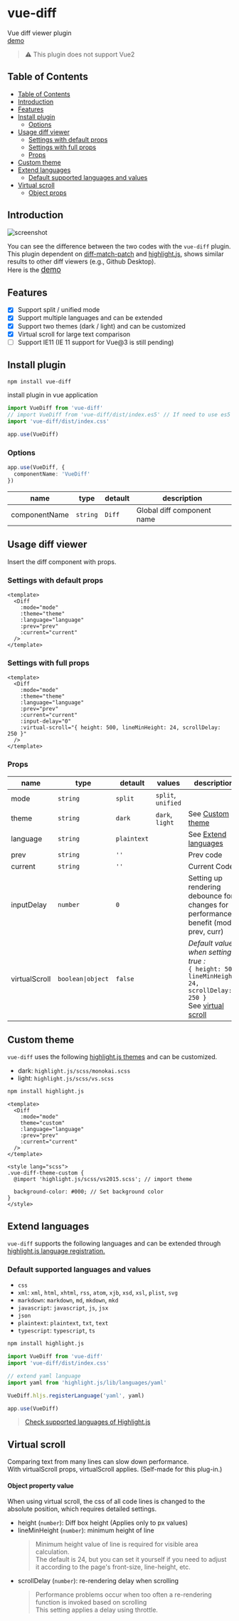 # vue-diff

Vue diff viewer plugin  
<a href="https://hoiheart.github.io/vue-diff/demo/index.html" target="_blank">demo</a>

> ⚠️ This plugin does not support Vue2

## Table of Contents

* [Table of Contents](#table-of-contents)
* [Introduction](#introduction)
* [Features](#features)
* [Install plugin](#install-plugin)
  + [Options](#options)
* [Usage diff viewer](#usage-diff-viewer)
  + [Settings with default props](#settings-with-default-props)
  + [Settings with full props](#settings-with-full-props)
  + [Props](#props)
* [Custom theme](#custom-theme)
* [Extend languages](#extend-languages)
  + [Default supported languages and values](#default-supported-languages-and-values)
* [Virtual scroll](#virtual-scroll)
    - [Object props](#object-props)

## Introduction

<img src="https://user-images.githubusercontent.com/25652218/104784360-7520e600-57cb-11eb-8abc-ce81dd309e05.png" alt="screenshot" style="max-width:100%;">

You can see the difference between the two codes with the `vue-diff` plugin.  
This plugin dependent on <a href="https://github.com/JackuB/diff-match-patch">diff-match-patch</a> and <a href="https://github.com/highlightjs/highlight.js/">highlight.js</a>, shows similar results to other diff viewers (e.g., Github Desktop).  
Here is the <a href="https://hoiheart.github.io/vue-diff/demo/index.html" target="_blank" style="font-size: 1.2em; text-decoration: underline;">demo</a>

## Features

* [x] Support split / unified mode
* [x] Support multiple languages and can be extended
* [X] Support two themes (dark / light) and can be customized
* [X] Virtual scroll for large text comparison
* [ ] Support IE11 (IE 11 support for Vue@3 is still pending)

## Install plugin

```bash
npm install vue-diff
```

install plugin in vue application

```ts
import VueDiff from 'vue-diff'
// import VueDiff from 'vue-diff/dist/index.es5' // If need to use es5 build
import 'vue-diff/dist/index.css'

app.use(VueDiff)
```
### Options

```ts
app.use(VueDiff, {
  componentName: 'VueDiff'
})
```

| name | type | detault | description |
|- | - | - | - |
| componentName | `string` | `Diff` | Global diff component name |

## Usage diff viewer

Insert the diff component with props.
### Settings with default props
```vue
<template>
  <Diff
    :mode="mode"
    :theme="theme"
    :language="language"
    :prev="prev"
    :current="current"
  />
</template>
```

### Settings with full props

```vue
<template>
  <Diff
    :mode="mode"
    :theme="theme"
    :language="language"
    :prev="prev"
    :current="current"
    :input-delay="0"
    :virtual-scroll="{ height: 500, lineMinHeight: 24, scrollDelay: 250 }"
  />
</template>
```

### Props

| name | type | detault | values | description
|- | - | - | - |- |
| mode | `string` | `split` | `split`, `unified` | 
| theme | `string` | `dark` | `dark`, `light` | See <a href="#custom-theme">Custom theme</a>
| language | `string` | `plaintext` |  | See <a href="#extend-languages">Extend languages</a>
| prev | `string` | `''` |  | Prev code |
| current | `string` | `''` |  | Current Code |
| inputDelay | `number` | `0` |  | Setting up rendering debounce for changes for performance benefit (mode, prev, curr) |
| virtualScroll | `boolean\|object` | `false` |  | *Default value when setting true :*<br>`{ height: 500, lineMinHeight: 24, scrollDelay: 250 }`<br>See <a href="#virtual-scroll">virtual scroll</a> |

## Custom theme

`vue-diff` uses the following <a href="https://github.com/highlightjs/highlight.js/tree/master/src/styles">highlight.js themes</a> and can be customized.

* dark: `highlight.js/scss/monokai.scss`
* light: `highlight.js/scss/vs.scss`

```bash
npm install highlight.js
```

```vue
<template>
  <Diff
    :mode="mode"
    theme="custom"
    :language="language"
    :prev="prev"
    :current="current"
  />
</template>

<style lang="scss">
.vue-diff-theme-custom {
  @import 'highlight.js/scss/vs2015.scss'; // import theme

  background-color: #000; // Set background color
}
</style>
```

## Extend languages

`vue-diff` supports the following languages and can be extended through <a href="https://github.com/highlightjs/highlight.js/#es6-modules">highlight.js language registration.</a>

### Default supported languages and values

* `css`
* `xml`: `xml`, `html`, `xhtml`, `rss`, `atom`, `xjb`, `xsd`, `xsl`, `plist`, `svg`
* `markdown`: `markdown`, `md`, `mkdown`, `mkd`
* `javascript`: `javascript`, `js`, `jsx`
* `json`
* `plaintext`: `plaintext`, `txt`, `text`
* `typescript`: `typescript`, `ts`

```bash
npm install highlight.js
```

```ts
import VueDiff from 'vue-diff'
import 'vue-diff/dist/index.css'

// extend yaml language
import yaml from 'highlight.js/lib/languages/yaml'

VueDiff.hljs.registerLanguage('yaml', yaml)

app.use(VueDiff)
```

> <a href="https://github.com/highlightjs/highlight.js/blob/master/SUPPORTED_LANGUAGES.md">Check supported languages of Highlight.js</a>

## Virtual scroll

Comparing text from many lines can slow down performance.<br>
With virtualScroll props, virtualScroll applies. (Self-made for this plug-in.)

#### Object property value

When using virtual scroll, the css of all code lines is changed to the absolute position, which requires detailed settings.

* height (`number`): Diff box height (Applies only to px values)
* lineMinHeight (`number`): minimum height of line
  > Minimum height value of line is required for visible area calculation.<br>The default is 24, but you can set it yourself if you need to adjust it according to the page's front-size, line-height, etc.
* scrollDelay (`number`): re-rendering delay when scrolling
  > Performance problems occur when too often a re-rendering function is invoked based on scrolling<br>This setting applies a delay using throttle.